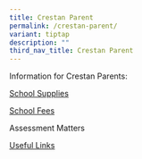```yaml
---
title: Crestan Parent
permalink: /crestan-parent/
variant: tiptap
description: ""
third_nav_title: Crestan Parent
---
```

<p>Information for Crestan Parents:</p>
<p><a href="https://www.crestsec.edu.sg/i-am-a/crestan/school-supplies/" rel="noopener noreferrer nofollow" target="_blank">School Supplies</a>
</p>
<p><a href="https://www.crestsec.edu.sg/info-at-crest/fees/" rel="noopener noreferrer nofollow" target="_blank">School Fees</a>
</p>
<p>Assessment Matters</p>
<p><a href="https://www.crestsec.edu.sg/info-at-crest/useful-links/parent/" rel="noopener noreferrer nofollow" target="_blank">Useful Links</a>
</p>